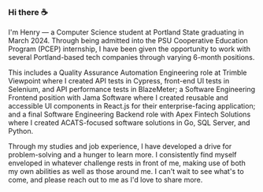 ### Hi there ☕

I'm Henry — a Computer Science student at Portland State graduating in March 2024. Through being admitted into the PSU Cooperative Education Program (PCEP) internship, I have been given the opportunity to work with several Portland-based tech companies through varying 6-month positions.

This includes a Quality Assurance Automation Engineering role at Trimble Viewpoint where I created API tests in Cypress, front-end UI tests in Selenium, and API performance tests in BlazeMeter; a Software Engineering Frontend position with Jama Software where I created reusable and accessible UI components in React.js for their enterprise-facing application; and a final Software Engineering Backend role with Apex Fintech Solutions where I created ACATS-focused software solutions in Go, SQL Server, and Python.

Through my studies and job experience, I have developed a drive for problem-solving and a hunger to learn more. I consistently find myself enveloped in whatever challenge rests in front of me, making use of both my own abilities as well as those around me. I can't wait to see what's to come, and please reach out to me as I'd love to share more.

